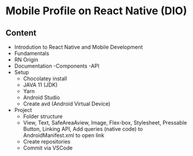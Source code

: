 # Mobile Profile on React Native (DIO)

## Content
- Introdution to React Native and Mobile Development
- Fundamentals
- RN Origin
- Documentation
  -Components
  -API
- Setup
  - Chocolatey install
  - JAVA 11 (JDK)
  - Yarn
  - Android Studio
  - Create avd (Android Virtual Device)
- Project
  - Folder structure
  - View, Text, SafeAreaAview, Image, Flex-box, Stylesheet, Pressable Button, Linking API, Add queries (native code) to AndroidManifest.xml to open link
  - Create repositories
  - Commit via VSCode  
